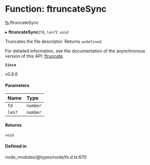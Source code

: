 # Function: ftruncateSync

[fs](../modules/fs.md).ftruncateSync

▸ **ftruncateSync**(`fd`, `len?`): `void`

Truncates the file descriptor. Returns `undefined`.

For detailed information, see the documentation of the asynchronous version of
this API: [ftruncate](fs.ftruncate.md).

**`Since`**

v0.8.6

#### Parameters

| Name | Type |
| :------ | :------ |
| `fd` | `number` |
| `len?` | `number` |

#### Returns

`void`

#### Defined in

node_modules/@types/node/fs.d.ts:670
